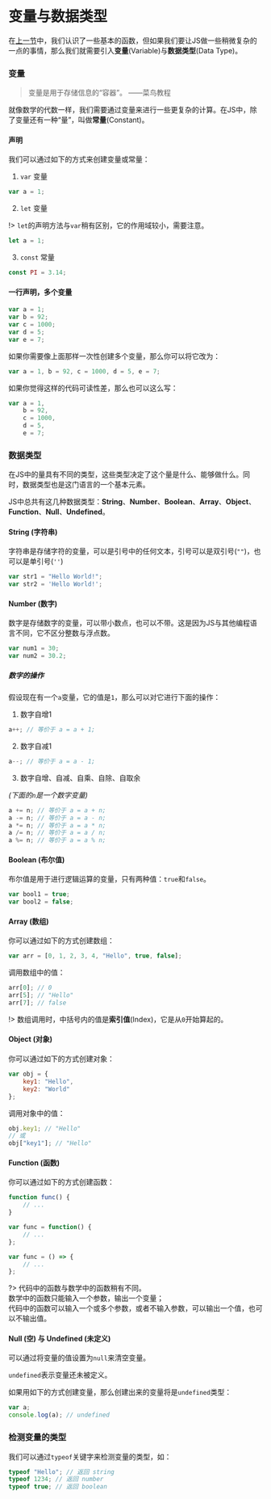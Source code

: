 # 变量与数据类型

在[上一节](/js-tutorial/2.md)中，我们认识了一些基本的函数，但如果我们要让JS做一些稍微复杂的一点的事情，那么我们就需要引入**变量**(Variable)与**数据类型**(Data Type)。

### 变量

> 变量是用于存储信息的“容器”。  ——菜鸟教程

就像数学的代数一样，我们需要通过变量来进行一些更复杂的计算。在JS中，除了变量还有一种“量”，叫做**常量**(Constant)。

#### 声明

我们可以通过如下的方式来创建变量或常量：

1. `var` 变量

```js
var a = 1;
```

2. `let` 变量

!> `let`的声明方法与`var`稍有区别，它的作用域较小，需要注意。

```js
let a = 1;
```

3. `const` 常量

```js
const PI = 3.14;
```

#### 一行声明，多个变量

```js
var a = 1;
var b = 92;
var c = 1000;
var d = 5;
var e = 7;
```

如果你需要像上面那样一次性创建多个变量，那么你可以将它改为：

```js
var a = 1, b = 92, c = 1000, d = 5, e = 7;
```

如果你觉得这样的代码可读性差，那么也可以这么写：

```js
var a = 1,
    b = 92,
    c = 1000,
    d = 5,
    e = 7;
```

### 数据类型

在JS中的量具有不同的类型，这些类型决定了这个量是什么、能够做什么。同时，数据类型也是这门语言的一个基本元素。

JS中总共有这几种数据类型：**String**、**Number**、**Boolean**、**Array**、**Object**、**Function**、**Null**、**Undefined**。

#### String (字符串)

字符串是存储字符的变量，可以是引号中的任何文本，引号可以是双引号(`""`)，也可以是单引号(`''`)

```js
var str1 = "Hello World!";
var str2 = 'Hello World!';
```

#### Number (数字)

数字是存储数字的变量，可以带小数点，也可以不带。这是因为JS与其他编程语言不同，它不区分整数与浮点数。

```js
var num1 = 30;
var num2 = 30.2;
```

##### 数字的操作

假设现在有一个`a`变量，它的值是`1`，那么可以对它进行下面的操作：

1. 数字自增1

```js
a++; // 等价于 a = a + 1;
```

2. 数字自减1

```js
a--; // 等价于 a = a - 1;
```

3. 数字自增、自减、自乘、自除、自取余

*(下面的`n`是一个数字变量)*

```js
a += n; // 等价于 a = a + n;
a -= n; // 等价于 a = a - n;
a *= n; // 等价于 a = a * n;
a /= n; // 等价于 a = a / n;
a %= n; // 等价于 a = a % n;
```

#### Boolean (布尔值)

布尔值是用于进行逻辑运算的变量，只有两种值：`true`和`false`。

```js
var bool1 = true;
var bool2 = false;
```

#### Array (数组)

你可以通过如下的方式创建数组：

```js
var arr = [0, 1, 2, 3, 4, "Hello", true, false];
```

调用数组中的值：

```js
arr[0]; // 0
arr[5]; // "Hello"
arr[7]; // false
```

!> 数组调用时，中括号内的值是**索引值**(Index)，它是从`0`开始算起的。

#### Object (对象)

你可以通过如下的方式创建对象：

```js
var obj = {
    key1: "Hello",
    key2: "World"
};
```

调用对象中的值：

```js
obj.key1; // "Hello"
// 或
obj["key1"]; // "Hello"
```

#### Function (函数)

你可以通过如下的方式创建函数：

```js
function func() {
    // ...
}
```

```js
var func = function() {
    // ...
};
```

```js
var func = () => {
    // ...
};
```

?> 代码中的函数与数学中的函数稍有不同。<br>数学中的函数只能输入一个参数，输出一个变量；<br>代码中的函数可以输入一个或多个参数，或者不输入参数，可以输出一个值，也可以不输出值。

#### Null (空) 与 Undefined (未定义)

可以通过将变量的值设置为`null`来清空变量。

`undefined`表示变量还未被定义。

如果用如下的方式创建变量，那么创建出来的变量将是`undefined`类型：

```js
var a;
console.log(a); // undefined
```

### 检测变量的类型

我们可以通过`typeof`关键字来检测变量的类型，如：

```js
typeof "Hello"; // 返回 string
typeof 1234; // 返回 number
typeof true; // 返回 boolean
```
